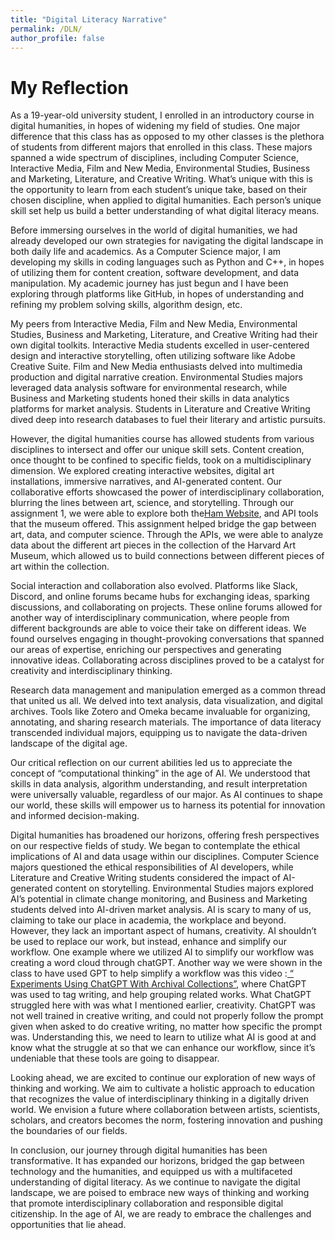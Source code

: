 ```yaml
---
title: "Digital Literacy Narrative"
permalink: /DLN/
author_profile: false
---
```


# My Reflection 



As a 19-year-old university student, I enrolled in an introductory course in digital humanities, in hopes of widening my field of studies. One major difference that this class has as opposed to my other classes is the plethora of students from different majors that enrolled in this class. These majors spanned a wide spectrum of disciplines, including Computer Science, Interactive Media, Film and New Media, Environmental Studies, Business and Marketing, Literature, and Creative Writing. What’s unique with this is the opportunity to learn from each student’s unique take, based on their chosen discipline, when applied to digital humanities. Each person’s unique skill set help us build a better understanding of what digital literacy means. 

Before immersing ourselves in the world of digital humanities, we had already developed our own strategies for navigating the digital landscape in both daily life and academics. As a Computer Science major, I am developing my skills in coding languages such as Python and C++, in hopes of utilizing them for content creation, software development, and data manipulation. My academic journey has just begun and I have been exploring through platforms like GitHub, in hopes of understanding and refining my problem solving skills, algorithm design, etc. 

My peers from Interactive Media, Film and New Media, Environmental Studies, Business and Marketing, Literature, and Creative Writing had their own digital toolkits. Interactive Media students excelled in user-centered design and interactive storytelling, often utilizing software like Adobe Creative Suite. Film and New Media enthusiasts delved into multimedia production and digital narrative creation. Environmental Studies majors leveraged data analysis software for environmental research, while Business and Marketing students honed their skills in data analytics platforms for market analysis. Students in Literature and Creative Writing dived deep into research databases to fuel their literary and artistic pursuits.

However, the digital humanities course has allowed students from various disciplines to intersect and offer our unique skill sets. Content creation, once thought to be confined to specific fields, took on a multidisciplinary dimension. We explored creating interactive websites, digital art installations, immersive narratives, and AI-generated content. Our collaborative efforts showcased the power of interdisciplinary collaboration, blurring the lines between art, science, and storytelling. Through our assignment 1, we were able to explore both the[Ham Website](https://harvardartmuseums.org/), and API tools that the museum offered. This assignment helped bridge the gap between art, data, and computer science. Through the APIs, we were able to analyze data about the different art pieces in the collection of the Harvard Art Museum, which allowed us to build connections between different pieces of art within the collection. 

Social interaction and collaboration also evolved. Platforms like Slack, Discord, and online forums became hubs for exchanging ideas, sparking discussions, and collaborating on projects. These online forums allowed for another way of interdisciplinary communication, where people from different backgrounds are able to voice their take on different ideas. We found ourselves engaging in thought-provoking conversations that spanned our areas of expertise, enriching our perspectives and generating innovative ideas. Collaborating across disciplines proved to be a catalyst for creativity and interdisciplinary thinking.

Research data management and manipulation emerged as a common thread that united us all. We delved into text analysis, data visualization, and digital archives. Tools like Zotero and Omeka became invaluable for organizing, annotating, and sharing research materials. The importance of data literacy transcended individual majors, equipping us to navigate the data-driven landscape of the digital age.

Our critical reflection on our current abilities led us to appreciate the concept of “computational thinking” in the age of AI. We understood that skills in data analysis, algorithm understanding, and result interpretation were universally valuable, regardless of our major. As AI continues to shape our world, these skills will empower us to harness its potential for innovation and informed decision-making.

Digital humanities has broadened our horizons, offering fresh perspectives on our respective fields of study. We began to contemplate the ethical implications of AI and data usage within our disciplines. Computer Science majors questioned the ethical responsibilities of AI developers, while Literature and Creative Writing students considered the impact of AI-generated content on storytelling. Environmental Studies majors explored AI’s potential in climate change monitoring, and Business and Marketing students delved into AI-driven market analysis.  AI is scary to many of us, claiming to take our place in academia, the workplace and beyond. However, they lack an important aspect of humans, creativity. AI shouldn’t be used to replace our work, but instead, enhance and simplify our workflow. One example where we utilized AI to simplify our workflow was creating a word cloud through chatGPT. Another way we were shown in the class to have used GPT to help simplify a workflow was this video :[ “ Experiments Using ChatGPT With Archival Collections”](https://www.youtube.com/watch?v=-X4kaiFPXz4), where ChatGPT was used to tag writing, and help grouping related works. What ChatGPT struggled here with was what I mentioned earlier, creativity. ChatGPT was not well trained in creative writing, and could not properly follow the prompt given when asked to do creative writing, no matter how specific the prompt was. Understanding this, we need to learn to utilize what AI is good at and know what the struggle at so that we can enhance our workflow, since it’s undeniable that these tools are going to disappear. 

Looking ahead, we are excited to continue our exploration of new ways of thinking and working. We aim to cultivate a holistic approach to education that recognizes the value of interdisciplinary thinking in a digitally driven world. We envision a future where collaboration between artists, scientists, scholars, and creators becomes the norm, fostering innovation and pushing the boundaries of our fields.

In conclusion, our journey through digital humanities has been transformative. It has expanded our horizons, bridged the gap between technology and the humanities, and equipped us with a multifaceted understanding of digital literacy. As we continue to navigate the digital landscape, we are poised to embrace new ways of thinking and working that promote interdisciplinary collaboration and responsible digital citizenship. In the age of AI, we are ready to embrace the challenges and opportunities that lie ahead.

